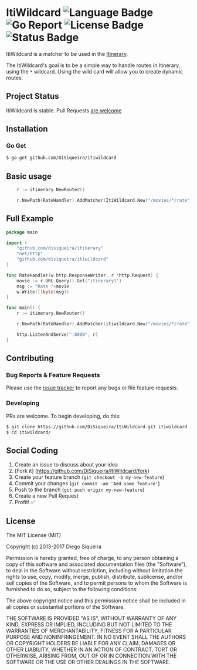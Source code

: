 # ItiWildcard ![Language Badge](https://img.shields.io/badge/Language-Go-blue.svg) ![Go Report](https://goreportcard.com/badge/github.com/DiSiqueira/ItiWildcard) ![License Badge](https://img.shields.io/badge/License-MIT-blue.svg) ![Status Badge](https://img.shields.io/badge/Status-Stable-brightgreen.svg)

ItiWildcard is a matcher to be used in the [Itinerary][itinerary].

The ItiWildcard's goal is to be a simple way to handle routes in Itinerary, using the `*` wildcard. Using the wild card will allow you to create dynamic routes.

[itinerary]: https://github.com/DiSiqueira/Itinerary

## Project Status

ItiWildcard is stable. Pull Requests [are welcome](https://github.com/DiSiqueira/ItiWildcard#social-coding)

## Installation

### Go Get

```bash
$ go get github.com/DiSiqueira/itiwildcard
```

## Basic usage

```go
	r := itinerary.NewRouter()

	r.NewPath(RateHandler).AddMatcher(ItiWildcard.New("/movies/*/rate"))
```

## Full Example

```go
package main

import (
	"github.com/disiqueira/itinerary"
	"net/http"
	"github.com/disiqueira/itiwildcard"
)

func RateHandler(w http.ResponseWriter, r *http.Request) {
	movie := r.URL.Query().Get("itinerary1")
	msg := "Rate "+movie
	w.Write([]byte(msg))
}

func main() {
	r := itinerary.NewRouter()

	r.NewPath(RateHandler).AddMatcher(itiwildcard.New("/movies/*/rate"))

	http.ListenAndServe(":8000", r)
}
```

## Contributing

### Bug Reports & Feature Requests

Please use the [issue tracker](https://github.com/DiSiqueira/ItiWildcard/issues) to report any bugs or file feature requests.

### Developing

PRs are welcome. To begin developing, do this:

```bash
$ git clone https://github.com/DiSiqueira/ItiWildcard.git itiwildcard
$ cd itiwildcard/
```

## Social Coding

1. Create an issue to discuss about your idea
2. [Fork it] (https://github.com/DiSiqueira/ItiWildcard/fork)
3. Create your feature branch (`git checkout -b my-new-feature`)
4. Commit your changes (`git commit -am 'Add some feature'`)
5. Push to the branch (`git push origin my-new-feature`)
6. Create a new Pull Request
7. Profit! :white_check_mark:

## License

The MIT License (MIT)

Copyright (c) 2013-2017 Diego Siqueira

Permission is hereby granted, free of charge, to any person obtaining a copy
of this software and associated documentation files (the "Software"), to deal
in the Software without restriction, including without limitation the rights
to use, copy, modify, merge, publish, distribute, sublicense, and/or sell
copies of the Software, and to permit persons to whom the Software is
furnished to do so, subject to the following conditions:

The above copyright notice and this permission notice shall be included in
all copies or substantial portions of the Software.

THE SOFTWARE IS PROVIDED "AS IS", WITHOUT WARRANTY OF ANY KIND, EXPRESS OR
IMPLIED, INCLUDING BUT NOT LIMITED TO THE WARRANTIES OF MERCHANTABILITY,
FITNESS FOR A PARTICULAR PURPOSE AND NONINFRINGEMENT.  IN NO EVENT SHALL THE
AUTHORS OR COPYRIGHT HOLDERS BE LIABLE FOR ANY CLAIM, DAMAGES OR OTHER
LIABILITY, WHETHER IN AN ACTION OF CONTRACT, TORT OR OTHERWISE, ARISING FROM,
OUT OF OR IN CONNECTION WITH THE SOFTWARE OR THE USE OR OTHER DEALINGS IN
THE SOFTWARE.
